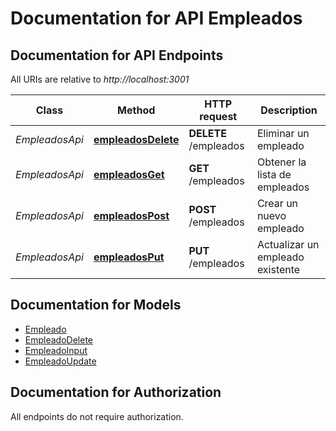 # Documentation for API Empleados

<a name="documentation-for-api-endpoints"></a>
## Documentation for API Endpoints

All URIs are relative to *http://localhost:3001*

| Class | Method | HTTP request | Description |
|------------ | ------------- | ------------- | -------------|
| *EmpleadosApi* | [**empleadosDelete**](Apis/EmpleadosApi.md#empleadosdelete) | **DELETE** /empleados | Eliminar un empleado |
*EmpleadosApi* | [**empleadosGet**](Apis/EmpleadosApi.md#empleadosget) | **GET** /empleados | Obtener la lista de empleados |
*EmpleadosApi* | [**empleadosPost**](Apis/EmpleadosApi.md#empleadospost) | **POST** /empleados | Crear un nuevo empleado |
*EmpleadosApi* | [**empleadosPut**](Apis/EmpleadosApi.md#empleadosput) | **PUT** /empleados | Actualizar un empleado existente |


<a name="documentation-for-models"></a>
## Documentation for Models

 - [Empleado](./Models/Empleado.md)
 - [EmpleadoDelete](./Models/EmpleadoDelete.md)
 - [EmpleadoInput](./Models/EmpleadoInput.md)
 - [EmpleadoUpdate](./Models/EmpleadoUpdate.md)


<a name="documentation-for-authorization"></a>
## Documentation for Authorization

All endpoints do not require authorization.
